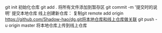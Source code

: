 git init 初始化仓库
git add . 将所有文件添加到暂存区
git commit -m '提交时的说明' 提交本地仓库
线上创建新仓库：
复制git remote add origin https://github.com/Shadow-hao/dg.git将本地仓库和线上仓库做关联
git push -u origin master 将本地仓库上传到线上仓库
